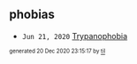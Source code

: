 ## phobias


* <code>Jun 21, 2020</code> [Trypanophobia](2020-06-21T19-08-02-trypanophobia.md)

<sup><sub>generated 20 Dec 2020 23:15:17 by <a href='https://github.com/senorprogrammer/til'>til</a></sub></sup>

